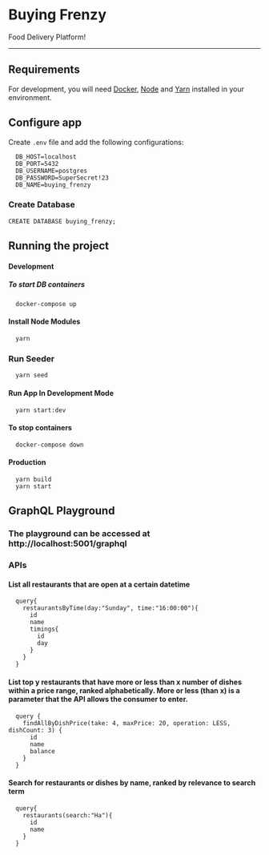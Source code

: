 # Buying Frenzy

Food Delivery Platform!

---
## Requirements

For development, you will need [Docker](https://docs.docker.com/engine/install/), [Node](https://nodejs.org/en/download/) and [Yarn](https://classic.yarnpkg.com/lang/en/docs/install/#mac-stable) installed in your environment.

## Configure app

Create `.env` file and add the following configurations:

```
  DB_HOST=localhost
  DB_PORT=5432
  DB_USERNAME=postgres
  DB_PASSWORD=SuperSecret!23
  DB_NAME=buying_frenzy
```

### Create Database
```
CREATE DATABASE buying_frenzy;
```
## Running the project

#### Development
##### To start DB containers
```
  docker-compose up
```

#### Install Node Modules
```
  yarn
```

### Run Seeder
```
  yarn seed
```
#### Run App In Development Mode
```
  yarn start:dev
```

#### To stop containers
```
  docker-compose down
```

#### Production

```
  yarn build
  yarn start
```

## GraphQL Playground
### The playground can be accessed at http://localhost:5001/graphql

### APIs
#### List all restaurants that are open at a certain datetime
```
  query{
    restaurantsByTime(day:"Sunday", time:"16:00:00"){
      id
      name
      timings{
        id
        day
      }
    }
  }
```

#### List top y restaurants that have more or less than x number of dishes within a price range, ranked alphabetically. More or less (than x) is a parameter that the API allows the consumer to enter.
```
  query {
    findAllByDishPrice(take: 4, maxPrice: 20, operation: LESS, dishCount: 3) {
      id
      name
      balance
    }
  }
```

#### Search for restaurants or dishes by name, ranked by relevance to search term
```
  query{
    restaurants(search:"Ha"){
      id
      name
    }
  }
```